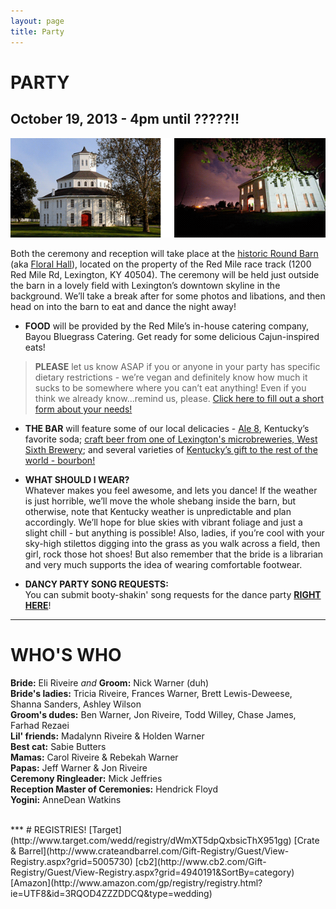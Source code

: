 ```yaml
---
layout: page
title: Party
---
```


# PARTY

## October 19, 2013 - 4pm until ?????!!

![Floral Hall](/public/images/roundbarn.png)

Both the ceremony and reception will take place at the [historic Round Barn](http://www.theredmile.com/redmile/our-track/virtual-tour/round-barn) (aka [Floral Hall](http://www.nps.gov/nr/travel/lexington/flo.htm)), located on the property of the Red Mile race track (1200 Red Mile Rd, Lexington, KY 40504). The ceremony will be held just outside the barn in a lovely field with Lexington’s downtown skyline in the background. We’ll take a break after for some photos and libations, and then head on into the barn to eat and dance the night away!


* __FOOD__ will be provided by the Red Mile’s in-house catering company, Bayou Bluegrass Catering. Get ready for some delicious Cajun-inspired eats!
> __PLEASE__ let us know ASAP if you or anyone in your party has specific dietary restrictions - we’re vegan and definitely
> know how much it sucks to be somewhere where you can’t eat anything! Even if you think we already know...remind us,
> please. [Click here to fill out a short form about your needs!](https://docs.google.com/forms/d/1xijIxX8u_KMS4HHNuonFYEjLrXo4Rp-0Mb_KqjEbHfY/viewform)

* __THE BAR__ will feature some of our local delicacies - [Ale 8](http://en.wikipedia.org/wiki/Ale-8-One), Kentucky’s favorite soda; [craft beer from one of Lexington's microbreweries, West Sixth Brewery](http://www.craftbeer.com/featured-brewery/west-sixth-brewing-company); and several varieties of [Kentucky’s gift to the rest of the world - bourbon!](http://en.wikipedia.org/wiki/Bourbon_whiskey)  

* __WHAT SHOULD I WEAR?__  
Whatever makes you feel awesome, and lets you dance! If the weather is just horrible, we’ll move the whole shebang inside the barn, but otherwise, note that Kentucky weather is unpredictable and plan accordingly. We’ll hope for blue skies with vibrant foliage and just a slight chill - but anything is possible! Also, ladies, if you’re cool with your sky-high stilettos digging into the grass as you walk across a field, then girl, rock those hot shoes! But also remember that the bride is a librarian and very much supports the idea of wearing comfortable footwear.

* __DANCY PARTY SONG REQUESTS:__  
You can submit booty-shakin' song requests for the dance party [__RIGHT HERE__](https://docs.google.com/forms/d/1gRWS1Tq05aKgqhNKMSdVZyEexFCqHIZ7Ep4yYwHhsSc/viewform)!

***
# WHO'S WHO  
__Bride:__ Eli Riveire _and_ __Groom:__ Nick Warner (duh)  
__Bride's ladies:__ Tricia Riveire, Frances Warner, Brett Lewis-Deweese, Shanna Sanders, Ashley Wilson  
__Groom's dudes:__ Ben Warner, Jon Riveire, Todd Willey, Chase James, Farhad Rezaei  
__Lil' friends:__ Madalynn Riveire & Holden Warner  
__Best cat:__ Sabie Butters  
__Mamas:__ Carol Riveire & Rebekah Warner  
__Papas:__ Jeff Warner & Jon Riveire  
__Ceremony Ringleader:__ Mick Jeffries  
__Reception Master of Ceremonies:__ Hendrick Floyd  
__Yogini:__ AnneDean Watkins  

<br>
***
# REGISTRIES!  
[Target](http://www.target.com/wedd/registry/dWmXT5dpQxbsicThX951gg)  
[Crate & Barrel](http://www.crateandbarrel.com/Gift-Registry/Guest/View-Registry.aspx?grid=5005730)   
[cb2](http://www.cb2.com/Gift-Registry/Guest/View-Registry.aspx?grid=4940191&SortBy=category)  
[Amazon](http://www.amazon.com/gp/registry/registry.html?ie=UTF8&id=3RQOD4ZZZDDCQ&type=wedding)  
